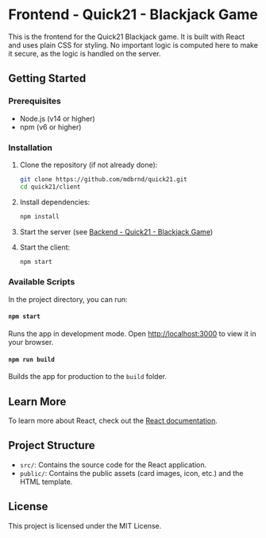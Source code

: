 # Frontend - Quick21 - Blackjack Game
This is the frontend for the Quick21 Blackjack game. It is built with React and uses plain CSS for styling. No important logic is computed here to make it secure, as the logic is handled on the server.

## Getting Started

### Prerequisites

- Node.js (v14 or higher)
- npm (v6 or higher)

### Installation

1. Clone the repository (if not already done):
   ```sh
   git clone https://github.com/mdbrnd/quick21.git
   cd quick21/client
   ```

2. Install dependencies:
   ```sh
   npm install
   ```

3. Start the server (see [Backend - Quick21 - Blackjack Game](https://github.com/mdbrnd/quick21/tree/main/server/README.md))

4. Start the client:
   ```sh
   npm start
   ```

### Available Scripts

In the project directory, you can run:

#### `npm start`

Runs the app in development mode. Open [http://localhost:3000](http://localhost:3000) to view it in your browser.

#### `npm run build`

Builds the app for production to the `build` folder.

## Learn More

To learn more about React, check out the [React documentation](https://reactjs.org/).

## Project Structure

- `src/`: Contains the source code for the React application.
- `public/`: Contains the public assets (card images, icon, etc.) and the HTML template.

## License

This project is licensed under the MIT License.